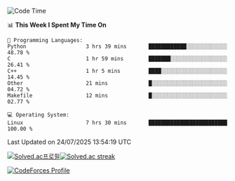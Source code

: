 
<!--START_SECTION:waka-->
![Code Time](http://img.shields.io/badge/Code%20Time-3%2C915%20hrs%204%20mins-blue)

📊 **This Week I Spent My Time On** 

```text
💬 Programming Languages: 
Python                   3 hrs 39 mins       ████████████░░░░░░░░░░░░░   48.78 % 
C                        1 hr 59 mins        ███████░░░░░░░░░░░░░░░░░░   26.41 % 
C++                      1 hr 5 mins         ████░░░░░░░░░░░░░░░░░░░░░   14.45 % 
Other                    21 mins             █░░░░░░░░░░░░░░░░░░░░░░░░   04.72 % 
Makefile                 12 mins             █░░░░░░░░░░░░░░░░░░░░░░░░   02.77 % 

💻 Operating System: 
Linux                    7 hrs 30 mins       █████████████████████████   100.00 % 
```


 Last Updated on 24/07/2025 13:54:19 UTC
<!--END_SECTION:waka-->


[![Solved.ac프로필](http://mazassumnida.wtf/api/generate_badge?boj=hckim96)](https://solved.ac/hckim96)[![Solved.ac streak](http://mazandi.herokuapp.com/api?handle=hckim96&theme=dark)](https://solved.ac/hckim96)


[![CodeForces Profile](https://cf.leed.at?id=hckim96)](https://codeforces.com/profile/hckim96)

